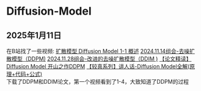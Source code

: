 # Diffusion-Model

## 2025年1月11日
在B站找了一些视频:
[扩散模型 Diffusion Model 1-1 概述](https://www.bilibili.com/video/BV1fU4y1i7kK/?share_source=copy_web&vd_source=5dc089148483e98d94828c5bf4ea5929)
[2024.11.14组会-去噪扩散模型（DDPM)]( https://www.bilibili.com/video/BV112U5YmEQL/?share_source=copy_web&vd_source=5dc089148483e98d94828c5bf4ea5929)
[2024.11.28组会-改进的去噪扩散模型（DDIM )]( https://www.bilibili.com/video/BV1gGzhYCENp/?share_source=copy_web&vd_source=5dc089148483e98d94828c5bf4ea5929)
[【论文精读】Diffusion Model 开山之作DDPM](https://www.bilibili.com/video/BV1WD4y157u3/?share_source=copy_web&vd_source=5dc089148483e98d94828c5bf4ea5929)
[【较真系列】讲人话-Diffusion Model全解(原理+代码+公式)](https://www.bilibili.com/video/BV19H4y1G73r/?share_source=copy_web&vd_source=5dc089148483e98d94828c5bf4ea5929)  
下载了DDPM和DDIM论文，第一个视频看到了1-4，大致知道了DDPM的过程